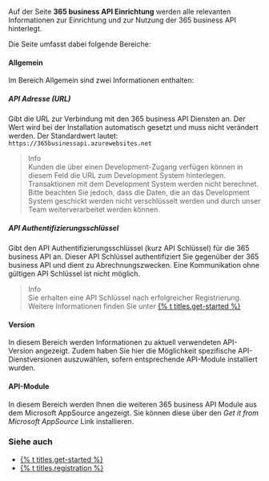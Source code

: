 Auf der Seite **365 business API Einrichtung** werden alle relevanten Informationen zur Einrichtung und zur Nutzung der 365 business API hinterlegt.

Die Seite umfasst dabei folgende Bereiche:

#### Allgemein
Im Bereich Allgemein sind zwei Informationen enthalten:
##### API Adresse (URL)
Gibt die URL zur Verbindung mit den 365 business API Diensten an. Der Wert wird bei der Installation automatisch gesetzt und muss nicht verändert werden.
Der Standardwert lautet: `https://365businessapi.azurewebsites.net`

> Info<br>Kunden die über einen Development-Zugang verfügen können in diesem Feld die URL zum Development System hinterlegen. Transaktionen mit dem Development System werden nicht berechnet. Bitte beachten Sie jedoch, dass die Daten, die an das Development System geschickt werden nicht verschlüsselt werden und durch unser Team weiterverarbeitet werden können.

##### API Authentifizierungsschlüssel
Gibt den API Authentifizierungsschlüssel (kurz API Schlüssel) für die 365 business API an. Dieser API Schlüssel authentifiziert Sie gegenüber der 365 business API und dient zu Abrechnungszwecken.
Eine Kommunikation ohne gültigen API Schlüssel ist nicht möglich.

> Info<br>Sie erhalten eine API Schlüssel nach erfolgreicher Registrierung. Weitere Informationen finden Sie unter [{% t titles.get-started %}](../get-started)

#### Version
In diesem Bereich werden Informationen zu aktuell verwendeten API-Version angezeigt. Zudem haben Sie hier die Möglichkeit spezifische API-Dienstversionen auszuwählen, sofern entsprechende API-Module installiert wurden.

#### API-Module
In diesem Bereich werden Ihnen die weiteren 365 business API Module aus dem Microsoft AppSource angezeigt. Sie können diese über den *Get it from Microsoft AppSource* Link installieren.

### Siehe auch
 - [{% t titles.get-started %}](../get-started)
 - [{% t titles.registration %}](../registration)